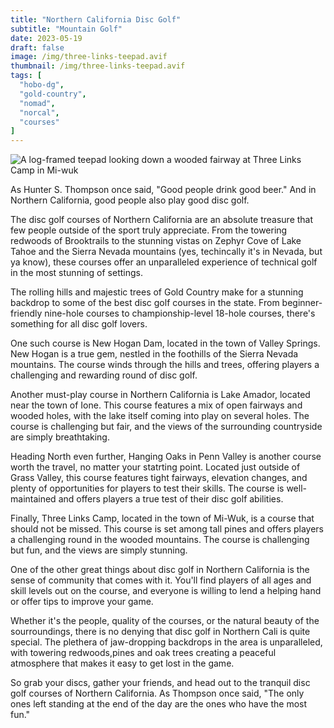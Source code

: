 ```yaml
---
title: "Northern California Disc Golf"
subtitle: "Mountain Golf"
date: 2023-05-19
draft: false
image: /img/three-links-teepad.avif
thumbnail: /img/three-links-teepad.avif
tags: [
  "hobo-dg",
  "gold-country",
  "nomad",
  "norcal",
  "courses"
]
---
```

![A log-framed teepad looking down a wooded fairway at Three Links Camp in Mi-wuk](/img/three-links-teepad.avif)

As Hunter S. Thompson once said, "Good people drink good beer." And in Northern California, good people also play good disc golf.

The disc golf courses of Northern California are an absolute treasure that few people outside of the sport truly appreciate. From the towering redwoods of Brooktrails to the stunning vistas on Zephyr Cove of Lake Tahoe and the Sierra Nevada mountains (yes, techincally it's in Nevada, but ya know), these courses offer an unparalleled experience of technical golf in the most stunning of settings.

The rolling hills and majestic trees of Gold Country make for a stunning backdrop to some of the best disc golf courses in the state. From beginner-friendly nine-hole courses to championship-level 18-hole courses, there's something for all disc golf lovers.

One such course is New Hogan Dam, located in the town of Valley Springs. New Hogan is a true gem, nestled in the foothills of the Sierra Nevada mountains. The course winds through the hills and trees, offering players a challenging and rewarding round of disc golf.

Another must-play course in Northern California is Lake Amador, located near the town of Ione. This course features a mix of open fairways and wooded holes, with the lake itself coming into play on several holes. The course is challenging but fair, and the views of the surrounding countryside are simply breathtaking.

Heading North even further, Hanging Oaks in Penn Valley is another course worth the travel, no matter your statrting point. Located just outside of Grass Valley, this course features tight fairways, elevation changes, and plenty of opportunities for players to test their skills. The course is well-maintained and offers players a true test of their disc golf abilities.

Finally, Three Links Camp, located in the town of Mi-Wuk, is a course that should not be missed. This course is set among tall pines and offers players a challenging round in the wooded mountains. The course is challenging but fun, and the views are simply stunning.

One of the other great things about disc golf in Northern California is the sense of community that comes with it. You'll find players of all ages and skill levels out on the course, and everyone is willing to lend a helping hand or offer tips to improve your game.

Whether it's the people, quality of the courses, or the natural beauty of the sourroundings, there is no denying that disc golf in Northern Cali is quite special. The plethera of jaw-dropping backdrops in the area is unparalleled, with towering redwoods,pines and oak trees creating a peaceful atmosphere that makes it easy to get lost in the game.

So grab your discs, gather your friends, and head out to the tranquil disc golf courses of Northern California. As Thompson once said, "The only ones left standing at the end of the day are the ones who have the most fun."
